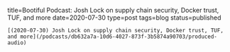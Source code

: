 
title=Bootiful Podcast: Josh Lock on supply chain security, Docker trust, TUF, and more
date=2020-07-30
type=post
tags=blog
status=published
~~~~~~
[(2020-07-30) Josh Lock on supply chain security, Docker trust, TUF, and more](/podcasts/db632a7a-10d6-4027-873f-3b5874a90703/produced-audio) 
            